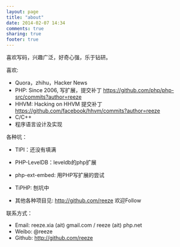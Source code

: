 ```yaml
---
layout: page
title: "about"
date: 2014-02-07 14:34
comments: true
sharing: true
footer: true
---
```


喜欢写码，兴趣广泛，好奇心强，乐于钻研。

喜欢:

- Quora，zhihu，Hacker News
- PHP: Since 2006, 写扩展，提交补丁 <https://github.com/php/php-src/commits?author=reeze>
- HHVM: Hacking on HHVM 提交补丁 <https://github.com/facebook/hhvm/commits?author=reeze>
- C/C++
- 程序语言设计及实现

各种坑：

- TIPI：还没有填满
- PHP-LevelDB：leveldb的php扩展
- php-ext-embed: 用PHP写扩展的尝试
- TiPHP: 刨坑中

- 其他各种项目见: <http://github.com/reeze> 欢迎Follow

联系方式：

- Email: reeze.xia (ait) gmail.com / reeze (ait) php.net
- Weibo: @reeze
- Github: <http://github.com/reeze>

